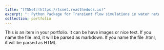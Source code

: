 ```yaml
---
title: "[TSNet](https://tsnet.readthedocs.io)"
excerpt: ": Python Package for Transient flow simulations in water networks <br/><img src='/images/tsnet.png'>"
collection: portfolio
---
```


This is an item in your portfolio. It can be have images or nice text. If you name the file .md, it will be parsed as markdown. If you name the file .html, it will be parsed as HTML. 
